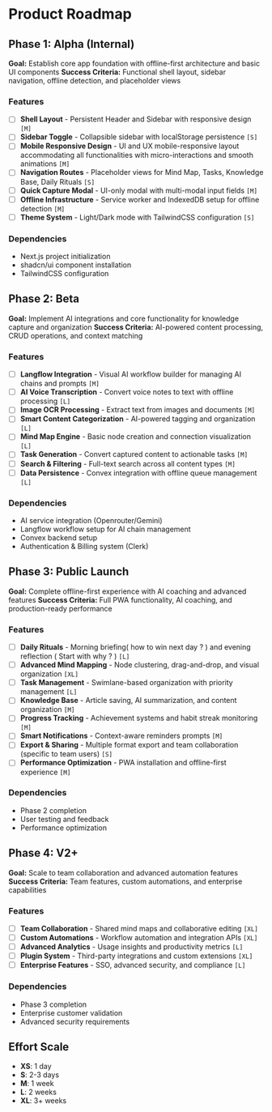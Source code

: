 # Product Roadmap

## Phase 1: Alpha (Internal)

**Goal:** Establish core app foundation with offline-first architecture and basic UI components
**Success Criteria:** Functional shell layout, sidebar navigation, offline detection, and placeholder views

### Features

- [ ] **Shell Layout** - Persistent Header and Sidebar with responsive design `[M]`
- [ ] **Sidebar Toggle** - Collapsible sidebar with localStorage persistence `[S]`
- [ ] **Mobile Responsive Design** - UI and UX mobile-responsive layout accommodating all functionalities with micro-interactions and smooth animations `[M]`  
- [ ] **Navigation Routes** - Placeholder views for Mind Map, Tasks, Knowledge Base, Daily Rituals `[S]`
- [ ] **Quick Capture Modal** - UI-only modal with multi-modal input fields `[M]`
- [ ] **Offline Infrastructure** - Service worker and IndexedDB setup for offline detection `[M]`
- [ ] **Theme System** - Light/Dark mode with TailwindCSS configuration `[S]`

### Dependencies

- Next.js project initialization
- shadcn/ui component installation
- TailwindCSS configuration

## Phase 2: Beta

**Goal:** Implement AI integrations and core functionality for knowledge capture and organization
**Success Criteria:** AI-powered content processing, CRUD operations, and context matching

### Features

- [ ] **Langflow Integration** - Visual AI workflow builder for managing AI chains and prompts `[M]`
- [ ] **AI Voice Transcription** - Convert voice notes to text with offline processing `[L]`
- [ ] **Image OCR Processing** - Extract text from images and documents `[M]`
- [ ] **Smart Content Categorization** - AI-powered tagging and organization `[L]`
- [ ] **Mind Map Engine** - Basic node creation and connection visualization `[L]`
- [ ] **Task Generation** - Convert captured content to actionable tasks `[M]`
- [ ] **Search & Filtering** - Full-text search across all content types `[M]`
- [ ] **Data Persistence** - Convex integration with offline queue management `[L]`

### Dependencies

- AI service integration (Openrouter/Gemini)
- Langflow workflow setup for AI chain management
- Convex backend setup
- Authentication & Billing system (Clerk)

## Phase 3: Public Launch

**Goal:** Complete offline-first experience with AI coaching and advanced features
**Success Criteria:** Full PWA functionality, AI coaching, and production-ready performance

### Features

- [ ] **Daily Rituals** - Morning briefing( how to win next day ? ) and evening reflection ( Start with why ? ) `[L]`
- [ ] **Advanced Mind Mapping** - Node clustering, drag-and-drop, and visual organization `[XL]`
- [ ] **Task Management** - Swimlane-based organization with priority management `[L]`
- [ ] **Knowledge Base** - Article saving, AI summarization, and content organization `[M]`
- [ ] **Progress Tracking** - Achievement systems and habit streak monitoring `[M]`
- [ ] **Smart Notifications** - Context-aware reminders prompts `[M]`
- [ ] **Export & Sharing** - Multiple format export and team collaboration (specific to team users) `[S]`
- [ ] **Performance Optimization** - PWA installation and offline-first experience `[M]`

### Dependencies

- Phase 2 completion
- User testing and feedback
- Performance optimization

## Phase 4: V2+

**Goal:** Scale to team collaboration and advanced automation features
**Success Criteria:** Team features, custom automations, and enterprise capabilities

### Features

- [ ] **Team Collaboration** - Shared mind maps and collaborative editing `[XL]`
- [ ] **Custom Automations** - Workflow automation and integration APIs `[XL]`
- [ ] **Advanced Analytics** - Usage insights and productivity metrics `[L]`
- [ ] **Plugin System** - Third-party integrations and custom extensions `[XL]`
- [ ] **Enterprise Features** - SSO, advanced security, and compliance `[L]`

### Dependencies

- Phase 3 completion
- Enterprise customer validation
- Advanced security requirements

## Effort Scale

- **XS**: 1 day
- **S**: 2-3 days  
- **M**: 1 week
- **L**: 2 weeks
- **XL**: 3+ weeks
